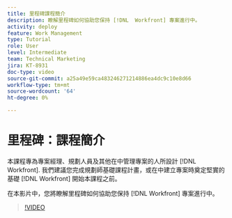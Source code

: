 ```yaml
---
title: 里程碑課程簡介
description: 瞭解里程碑如何協助您保持 [!DNL  Workfront] 專案進行中。
activity: deploy
feature: Work Management
type: Tutorial
role: User
level: Intermediate
team: Technical Marketing
jira: KT-8931
doc-type: video
source-git-commit: a25a49e59ca483246271214886ea4dc9c10e8d66
workflow-type: tm+mt
source-wordcount: '64'
ht-degree: 0%

---
```


# 里程碑：課程簡介

本課程專為專案經理、規劃人員及其他在中管理專案的人所設計 [!DNL Workfront]. 我們建議您完成規劃師基礎課程計畫，或在中建立專案時奠定堅實的基礎 [!DNL Workfront] 開始本課程之前。

在本影片中，您將瞭解里程碑如何協助您保持 [!DNL  Workfront] 專案進行中。

>[!VIDEO](https://video.tv.adobe.com/v/335203/?quality=12&learn=on)
